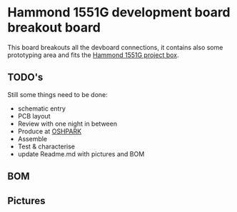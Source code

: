 # Hammond 1551G development board breakout board
This board breakouts all the devboard connections, it contains also some prototyping area and fits the [Hammond 1551G project box](http://www.hammondmfg.com/pdf/1551G.pdf).
## TODO's
Still some things need to be done:
* schematic entry
* PCB layout
* Review with one night in between
* Produce at [OSHPARK](https://oshpark.com/)
* Assemble
* Test & characterise
* update Readme.md with pictures and BOM
## BOM
## Pictures



